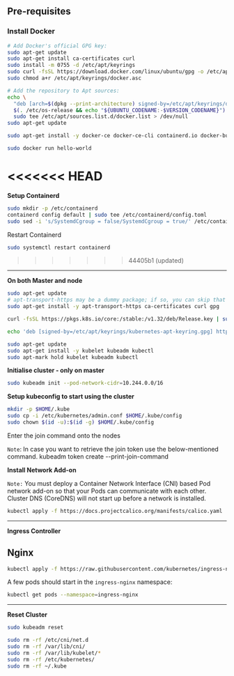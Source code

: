 ## Pre-requisites

### Install Docker

```bash
# Add Docker's official GPG key:
sudo apt-get update
sudo apt-get install ca-certificates curl
sudo install -m 0755 -d /etc/apt/keyrings
sudo curl -fsSL https://download.docker.com/linux/ubuntu/gpg -o /etc/apt/keyrings/docker.asc
sudo chmod a+r /etc/apt/keyrings/docker.asc

# Add the repository to Apt sources:
echo \
  "deb [arch=$(dpkg --print-architecture) signed-by=/etc/apt/keyrings/docker.asc] https://download.docker.com/linux/ubuntu \
  $(. /etc/os-release && echo "${UBUNTU_CODENAME:-$VERSION_CODENAME}") stable" | \
  sudo tee /etc/apt/sources.list.d/docker.list > /dev/null
sudo apt-get update

sudo apt-get install -y docker-ce docker-ce-cli containerd.io docker-buildx-plugin docker-compose-plugin 

sudo docker run hello-world
```
<<<<<<< HEAD
=======
**Setup Containerd**

```bash
sudo mkdir -p /etc/containerd
containerd config default | sudo tee /etc/containerd/config.toml
sudo sed -i 's/SystemdCgroup = false/SystemdCgroup = true/' /etc/containerd/config.toml
```
Restart Containerd 

```bash
sudo systemctl restart containerd
```
>>>>>>> 44405b1 (updated)

---

**On both Master and node**

```bash
sudo apt-get update
# apt-transport-https may be a dummy package; if so, you can skip that package
sudo apt-get install -y apt-transport-https ca-certificates curl gpg

curl -fsSL https://pkgs.k8s.io/core:/stable:/v1.32/deb/Release.key | sudo gpg --dearmor -o /etc/apt/keyrings/kubernetes-apt-keyring.gpg

echo 'deb [signed-by=/etc/apt/keyrings/kubernetes-apt-keyring.gpg] https://pkgs.k8s.io/core:/stable:/v1.32/deb/ /' | sudo tee /etc/apt/sources.list.d/kubernetes.list

sudo apt-get update
sudo apt-get install -y kubelet kubeadm kubectl
sudo apt-mark hold kubelet kubeadm kubectl
```

**Initialise cluster - only on master**

```bash
sudo kubeadm init --pod-network-cidr=10.244.0.0/16
```

**Setup kubeconfig to start using the cluster**
```bash
mkdir -p $HOME/.kube
sudo cp -i /etc/kubernetes/admin.conf $HOME/.kube/config
sudo chown $(id -u):$(id -g) $HOME/.kube/config
```

Enter the join command onto the nodes

`Note`: In case you want to retrieve the join token use the below-mentioned command.
kubeadm token create --print-join-command

**Install Network Add-on**

`Note:` You must deploy a Container Network Interface (CNI) based Pod network add-on so that your Pods can communicate with each other. Cluster DNS (CoreDNS) will not start up before a network is installed.

```bash
kubectl apply -f https://docs.projectcalico.org/manifests/calico.yaml
```

---

**Ingress Controller**

## Nginx

```bash
kubectl apply -f https://raw.githubusercontent.com/kubernetes/ingress-nginx/controller-v1.12.1/deploy/static/provider/cloud/deploy.yaml
```
A few pods should start in the `ingress-nginx` namespace:

```bash
kubectl get pods --namespace=ingress-nginx
```

---

**Reset Cluster**

```bash
sudo kubeadm reset

sudo rm -rf /etc/cni/net.d
sudo rm -rf /var/lib/cni/
sudo rm -rf /var/lib/kubelet/*
sudo rm -rf /etc/kubernetes/
sudo rm -rf ~/.kube
```
